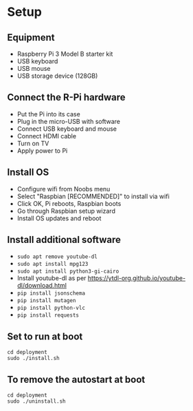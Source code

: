 # Setup

## Equipment

* Raspberry Pi 3 Model B starter kit
* USB keyboard
* USB mouse
* USB storage device (128GB)

## Connect the R-Pi hardware

* Put the Pi into its case
* Plug in the micro-USB with software
* Connect USB keyboard and mouse
* Connect HDMI cable
* Turn on TV
* Apply power to Pi

## Install OS

* Configure wifi from Noobs menu
* Select "Raspbian [RECOMMENDED]" to install via wifi
* Click OK, Pi reboots, Raspbian boots
* Go through Raspbian setup wizard
* Install OS updates and reboot

## Install additional software

* `sudo apt remove youtube-dl`
* `sudo apt install mpg123`
* `sudo apt install python3-gi-cairo`
* Install youtube-dl as per <https://ytdl-org.github.io/youtube-dl/download.html>
* `pip install jsonschema`
* `pip install mutagen`
* `pip install python-vlc`
* `pip install requests`

## Set to run at boot

```
cd deployment
sudo ./install.sh
```

## To remove the autostart at boot

```
cd deployment
sudo ./uninstall.sh
```
